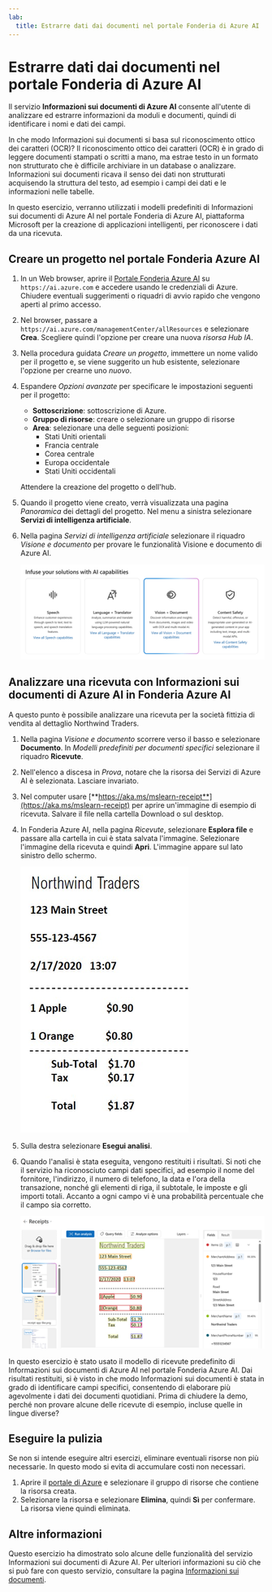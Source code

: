 ```yaml
---
lab:
  title: Estrarre dati dai documenti nel portale Fonderia di Azure AI
---
```


# Estrarre dati dai documenti nel portale Fonderia di Azure AI

Il servizio **Informazioni sui documenti di Azure AI** consente all'utente di analizzare ed estrarre informazioni da moduli e documenti, quindi di identificare i nomi e dati dei campi. 

In che modo Informazioni sui documenti si basa sul riconoscimento ottico dei caratteri (OCR)? Il riconoscimento ottico dei caratteri (OCR) è in grado di leggere documenti stampati o scritti a mano, ma estrae testo in un formato non strutturato che è difficile archiviare in un database o analizzare. Informazioni sui documenti ricava il senso dei dati non strutturati acquisendo la struttura del testo, ad esempio i campi dei dati e le informazioni nelle tabelle. 

In questo esercizio, verranno utilizzati i modelli predefiniti di Informazioni sui documenti di Azure AI nel portale Fonderia di Azure AI, piattaforma Microsoft per la creazione di applicazioni intelligenti, per riconoscere i dati da una ricevuta. 

## Creare un progetto nel portale Fonderia Azure AI

1. In un Web browser, aprire il [Portale Fonderia Azure AI](https://ai.azure.com) su `https://ai.azure.com` e accedere usando le credenziali di Azure. Chiudere eventuali suggerimenti o riquadri di avvio rapido che vengono aperti al primo accesso. 

1. Nel browser, passare a `https://ai.azure.com/managementCenter/allResources` e selezionare **Crea**. Scegliere quindi l'opzione per creare una nuova *risorsa Hub IA*.

1. Nella procedura guidata *Creare un progetto*, immettere un nome valido per il progetto e, se viene suggerito un hub esistente, selezionare l'opzione per crearne uno *nuovo*. 

1. Espandere *Opzioni avanzate* per specificare le impostazioni seguenti per il progetto:
    - **Sottoscrizione**: sottoscrizione di Azure.
    - **Gruppo di risorse**: creare o selezionare un gruppo di risorse
    - **Area**: selezionare una delle seguenti posizioni:
        * Stati Uniti orientali
        * Francia centrale
        * Corea centrale
        * Europa occidentale
        * Stati Uniti occidentali

    Attendere la creazione del progetto o dell'hub.

1. Quando il progetto viene creato, verrà visualizzata una pagina *Panoramica* dei dettagli del progetto. Nel menu a sinistra selezionare **Servizi di intelligenza artificiale**. 

1. Nella pagina *Servizi di intelligenza artificiale* selezionare il riquadro *Visione e documento* per provare le funzionalità Visione e documento di Azure AI.

    ![Screenshot del riquadro Visione e Documento in Fonderia Azure AI.](./media/vision-document-tile.png)

## Analizzare una ricevuta con Informazioni sui documenti di Azure AI in Fonderia Azure AI 

A questo punto è possibile analizzare una ricevuta per la società fittizia di vendita al dettaglio Northwind Traders.

1. Nella pagina *Visione e documento* scorrere verso il basso e selezionare **Documento**. In *Modelli predefiniti per documenti specifici* selezionare il riquadro **Ricevute**.

1. Nell'elenco a discesa in *Prova*, notare che la risorsa dei Servizi di Azure AI è selezionata. Lasciare invariato.

1. Nel computer usare [**https://aka.ms/mslearn-receipt**](https://aka.ms/mslearn-receipt) per aprire un'immagine di esempio di ricevuta. Salvare il file nella cartella Download o sul desktop. 
 
1. In Fonderia Azure AI, nella pagina *Ricevute*, selezionare **Esplora file** e passare alla cartella in cui è stata salvata l'immagine. Selezionare l'immagine della ricevuta e quindi **Apri**. L'immagine appare sul lato sinistro dello schermo.

    ![Screenshot di una ricevuta Northwind.](media/document-intelligence/receipt.jpg)

1. Sulla destra selezionare **Esegui analisi**.

1. Quando l'analisi è stata eseguita, vengono restituiti i risultati. Si noti che il servizio ha riconosciuto campi dati specifici, ad esempio il nome del fornitore, l'indirizzo, il numero di telefono, la data e l'ora della transazione, nonché gli elementi di riga, il subtotale, le imposte e gli importi totali. Accanto a ogni campo vi è una probabilità percentuale che il campo sia corretto.

    ![Screenshot del risultato dell'analisi delle ricevute nel portale Fonderia Azure AI, che mostra i rettangoli di selezione intorno ai campi dati e il testo in tali campi estratti.](media/receipt-lab-result.png)

In questo esercizio è stato usato il modello di ricevute predefinito di Informazioni sui documenti di Azure AI nel portale Fonderia Azure AI. Dai risultati restituiti, si è visto in che modo Informazioni sui documenti è stata in grado di identificare campi specifici, consentendo di elaborare più agevolmente i dati dei documenti quotidiani. Prima di chiudere la demo, perché non provare alcune delle ricevute di esempio, incluse quelle in lingue diverse?

## Eseguire la pulizia

Se non si intende eseguire altri esercizi, eliminare eventuali risorse non più necessarie. In questo modo si evita di accumulare costi non necessari.

1. Aprire il [portale di Azure]( https://portal.azure.com) e selezionare il gruppo di risorse che contiene la risorsa creata.
1. Selezionare la risorsa e selezionare **Elimina**, quindi **Sì** per confermare. La risorsa viene quindi eliminata.

## Altre informazioni

Questo esercizio ha dimostrato solo alcune delle funzionalità del servizio Informazioni sui documenti di Azure AI. Per ulteriori informazioni su ciò che si può fare con questo servizio, consultare la pagina [Informazioni sui documenti](https://learn.microsoft.com/azure/ai-services/document-intelligence/overview?view=doc-intel-3.1.0).

